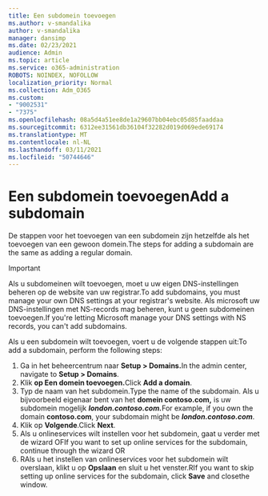 ```yaml
---
title: Een subdomein toevoegen
ms.author: v-smandalika
author: v-smandalika
manager: dansimp
ms.date: 02/23/2021
audience: Admin
ms.topic: article
ms.service: o365-administration
ROBOTS: NOINDEX, NOFOLLOW
localization_priority: Normal
ms.collection: Adm_O365
ms.custom:
- "9002531"
- "7375"
ms.openlocfilehash: 08a5d4a51ee8de1a29607bb04ebc05d85faaddaa
ms.sourcegitcommit: 6312ee31561db36104f32282d019d069ede69174
ms.translationtype: MT
ms.contentlocale: nl-NL
ms.lasthandoff: 03/11/2021
ms.locfileid: "50744646"
---
```

# <a name="add-a-subdomain"></a><span data-ttu-id="6061f-102">Een subdomein toevoegen</span><span class="sxs-lookup"><span data-stu-id="6061f-102">Add a subdomain</span></span>

<span data-ttu-id="6061f-103">De stappen voor het toevoegen van een subdomein zijn hetzelfde als het toevoegen van een gewoon domein.</span><span class="sxs-lookup"><span data-stu-id="6061f-103">The steps for adding a subdomain are the same as adding a regular domain.</span></span> 

> [!IMPORTANT]
> <span data-ttu-id="6061f-104">Als u subdomeinen wilt toevoegen, moet u uw eigen DNS-instellingen beheren op de website van uw registrar.</span><span class="sxs-lookup"><span data-stu-id="6061f-104">To add subdomains, you must manage your own DNS settings at your registrar's website.</span></span> <span data-ttu-id="6061f-105">Als microsoft uw DNS-instellingen met NS-records mag beheren, kunt u geen subdomeinen toevoegen.</span><span class="sxs-lookup"><span data-stu-id="6061f-105">If you're letting Microsoft manage your DNS settings with NS records, you can't add subdomains.</span></span> 

<span data-ttu-id="6061f-106">Als u een subdomein wilt toevoegen, voert u de volgende stappen uit:</span><span class="sxs-lookup"><span data-stu-id="6061f-106">To add a subdomain, perform the following steps:</span></span>

1. <span data-ttu-id="6061f-107">Ga in het beheercentrum naar **Setup > Domains.**</span><span class="sxs-lookup"><span data-stu-id="6061f-107">In the admin center, navigate to **Setup > Domains**.</span></span>
2. <span data-ttu-id="6061f-108">Klik **op Een domein toevoegen.**</span><span class="sxs-lookup"><span data-stu-id="6061f-108">Click **Add a domain**.</span></span>
3. <span data-ttu-id="6061f-109">Typ de naam van het subdomein.</span><span class="sxs-lookup"><span data-stu-id="6061f-109">Type the name of the subdomain.</span></span> <span data-ttu-id="6061f-110">Als u bijvoorbeeld eigenaar bent van het **domein contoso.com,** is uw subdomein mogelijk **_london.contoso.com._**</span><span class="sxs-lookup"><span data-stu-id="6061f-110">For example, if you own the domain **contoso.com**, your subdomain might be **_london.contoso.com_**.</span></span>
4. <span data-ttu-id="6061f-111">Klik op **Volgende**.</span><span class="sxs-lookup"><span data-stu-id="6061f-111">Click **Next**.</span></span>
5. <span data-ttu-id="6061f-112">Als u onlineservices wilt instellen voor het subdomein, gaat u verder met de wizard OF</span><span class="sxs-lookup"><span data-stu-id="6061f-112">If you want to set up online services for the subdomain, continue through the wizard OR</span></span>
6. <span data-ttu-id="6061f-113">RAls u het instellen van onlineservices voor het subdomein wilt overslaan, klikt u op **Opslaan** en sluit u het venster.</span><span class="sxs-lookup"><span data-stu-id="6061f-113">RIf you want to skip setting up online services for the subdomain, click **Save** and closethe window.</span></span>

